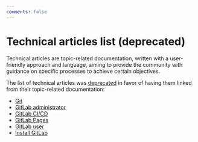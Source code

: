 ```yaml
---
comments: false
---
```


# Technical articles list (deprecated)

Technical articles are
topic-related documentation, written with a user-friendly approach and language, aiming
to provide the community with guidance on specific processes to achieve certain objectives.

The list of technical articles was [deprecated](https://gitlab.com/gitlab-org/gitlab-ce/issues/41138) in favor of having them linked from their topic-related documentation:

- [Git](../topics/git/index.md)
- [GitLab administrator](../administration/index.md)
- [GitLab CI/CD](../ci/README.md)
- [GitLab Pages](../user/project/pages/index.md)
- [GitLab user](../user/index.md)
- [Install GitLab](../install/README.md)

